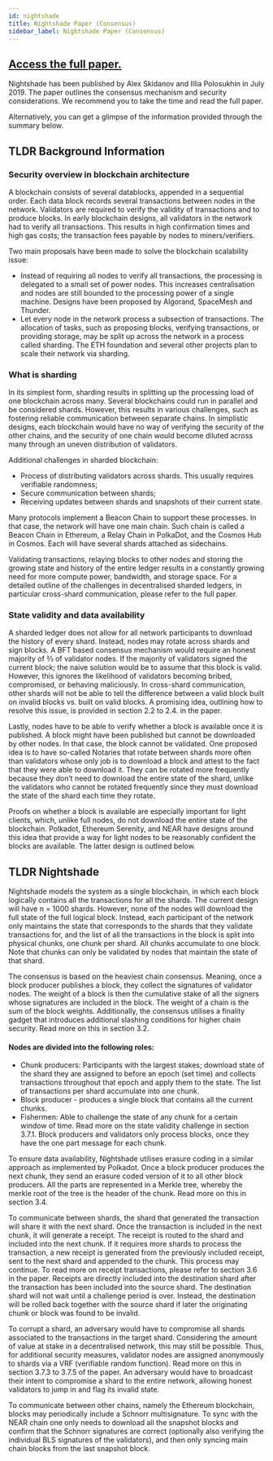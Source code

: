 ```yaml
---
id: nightshade
title: Nightshade Paper (Consensus)
sidebar_label: Nightshade Paper (Consensus)
---
```


## [Access the full paper.](https://nearprotocol.com/downloads/Nightshade.pdf)

Nightshade has been published by Alex Skidanov and Illia Polosukhin in July 2019. The paper outlines the consensus mechanism and security considerations. We recommend you to take the time and read the full paper. 

Alternatively, you can get a glimpse of the information provided through the summary below.

## TLDR Background Information 

### Security overview in blockchain architecture
A blockchain consists of several datablocks, appended in a sequential order. Each data block records several transactions between nodes in the network. Validators are required to verify the validity of transactions and to produce blocks. In early blockchain designs, all validators in the network had to verify all transactions. This results in high confirmation times and high gas costs; the transaction fees payable by nodes to miners/verifiers.  

Two main proposals have been made to solve the blockchain scalability issue:
* Instead of requiring all nodes to verify all transactions, the processing is delegated to a small set of power nodes. This increases centralisation and nodes are still bounded to the processing power of a single machine. Designs have been proposed by Algorand, SpaceMesh and Thunder.
* Let every node in the network process a subsection of transactions. The allocation of tasks, such as proposing blocks, verifying transactions, or providing storage, may be split up across the network in a process called sharding. The ETH foundation and several other projects plan to scale their network via sharding.

### What is sharding
In its simplest form, sharding results in splitting up the processing load of one blockchain across many. Several blockchains could run in parallel and be considered shards. However, this results in various challenges, such as fostering reliable communication between separate chains. In simplistic designs, each blockchain would have no way of verifying the security of the other chains, and the security of one chain would become diluted across many through an uneven distribution of validators. 

Additional challenges in sharded blockchain:
* Process of distributing validators across shards. This usually requires verifiable randomness;
* Secure communication between shards;
* Receiving updates between shards and snapshots of their current state.

Many protocols implement a Beacon Chain to support these processes. In that case, the network will have one main chain. Such chain is called a Beacon Chain in Ethereum, a Relay Chain in PolkaDot, and the Cosmos Hub in Cosmos. Each will have several shards attached as sidechains. 

Validating transactions, relaying blocks to other nodes and storing the growing state and history of the entire ledger results in a constantly growing need for more compute power, bandwidth, and storage space. For a detailed outline of the challenges in decentralised sharded ledgers, in particular cross-shard communication, please refer to the full paper.

### State validity and data availability
A sharded ledger does not allow for all network participants to download the history of every shard. Instead, nodes may rotate across shards and sign blocks. A BFT based consensus mechanism would require an honest majority of  ⅔  of validator nodes. If the majority of validators signed the current block; the naive solution would be to assume that this block is valid. However, this ignores the likelihood of validators becoming bribed, compromised, or behaving maliciously. In cross-shard communication, other shards will not be able to tell the difference between a valid block built on invalid blocks vs. built on valid blocks. A promising idea, outlining how to resolve this issue, is provided in section 2.2 to 2.4. in the paper. 

Lastly, nodes have to be able to verify whether a block is available once it is published. A block might have been published but cannot be downloaded by other nodes. In that case, the block cannot be validated. One proposed idea is to have so-called Notaries that rotate between shards more often than validators whose only job is to download a block and attest to the fact that they were able to download it. They can be rotated more frequently because they don’t need to download the entire state of the shard, unlike the validators who cannot be rotated frequently since they must download the state of the shard each time they rotate. 

Proofs on whether a block is available are especially important for light clients, which, unlike full nodes, do not download the entire state of the blockchain. Polkadot, Ethereum Serenity, and NEAR have designs around this idea that provide a way for light nodes to be reasonably confident the blocks are available. The latter design is outlined below.

## TLDR Nightshade
Nightshade models the system as a single blockchain, in which each block logically contains all the transactions for all the shards. The current design will have n = 1000 shards. However, none of the nodes will download the full state of the full logical block. Instead, each participant of the network only maintains the state that corresponds to the shards that they validate transactions for, and the list of all the transactions in the block is split into physical chunks, one chunk per shard. All chunks accumulate to one block. Note that chunks can only be validated by nodes that maintain the state of that shard.

The consensus is based on the heaviest chain consensus. Meaning, once a block producer publishes a block, they collect the signatures of validator nodes. The weight of a block is then the cumulative stake of all the signers whose signatures are included in the block. The weight of a chain is the sum of the block weights. Additionally, the consensus utilises a finality gadget that introduces additional slashing conditions for higher chain security. Read more on this in section 3.2.

#### Nodes are divided into the following roles:
* Chunk producers: Participants with the largest stakes; download state of the shard they are assigned to before an epoch (set time) and collects transactions throughout that epoch and apply them to the state. The list of transactions per shard accumulate into one chunk. 
* Block producer - produces a single block that contains all the current chunks.
* Fishermen: Able to challenge the state of any chunk for a certain window of time. Read more on the state validity challenge in section 3.7.1.
Block producers and validators only process blocks, once they have the one part message for each chunk.

To ensure data availability, Nightshade utilises erasure coding in a similar approach as implemented by Polkadot. Once a block producer produces the next chunk, they send an erasure coded version of it to all other block producers. All the parts are represented in a Merkle tree, whereby the merkle root of the tree is the header of the chunk. Read more on this in section 3.4.

To communicate between shards, the shard that generated the transaction will share it with the next shard. Once the transaction is included in the next chunk, it will generate a receipt. The receipt is routed to the shard and included into the next chunk. If it requires more shards to process the transaction, a new receipt is generated from the previously included receipt, sent to the next shard and appended to the chunk. This process may continue. To read more on receipt transactions, please refer to section 3.6 in the paper. Receipts are directly included into the destination shard after the transaction has been included into the source shard. The destination shard will not wait until a challenge period is over. Instead, the destination will be rolled back together with the source shard if later the originating chunk or block was found to be invalid.

To corrupt a shard, an adversary would have to compromise all shards associated to the transactions in the target shard. Considering the amount of value at stake in a decentralised network, this may still be possible. Thus, for additional security measures, validator nodes are assigned anonymously to shards via a VRF (verifiable random function). Read more on this in section 3.7.3 to 3.7.5 of the paper. An adversary would have to broadcast their intent to compromise a shard to the entire network, allowing honest validators to jump in and flag its invalid state.

To communicate between other chains, namely the Ethereum blockchain, blocks may periodically include a Schnorr multisignature. To sync with the NEAR chain one only needs to download all the snapshot blocks and confirm that the Schnorr signatures are correct (optionally also verifying the individual BLS signatures of the validators), and then only syncing main chain blocks from the last snapshot block.
